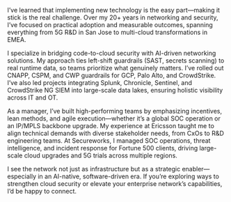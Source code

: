 I’ve learned that implementing new technology is the easy part—making it stick is the real challenge. Over my 20+ years in networking and security, I’ve focused on practical adoption and measurable outcomes, spanning everything from 5G R&D in San Jose to multi-cloud transformations in EMEA.

I specialize in bridging code-to-cloud security with AI-driven networking solutions. My approach ties left-shift guardrails (SAST, secrets scanning) to real runtime data, so teams prioritize what genuinely matters. I’ve rolled out CNAPP, CSPM, and CWP guardrails for GCP, Palo Alto, and CrowdStrike. I’ve also led projects integrating Splunk, Chronicle, Sentinel, and CrowdStrike NG SIEM into large-scale data lakes, ensuring holistic visibility across IT and OT.

As a manager, I’ve built high-performing teams by emphasizing incentives, lean methods, and agile execution—whether it’s a global SOC operation or an IP/MPLS backbone upgrade. My experience at Ericsson taught me to align technical demands with diverse stakeholder needs, from CxOs to R&D engineering teams. At Secureworks, I managed SOC operations, threat intelligence, and incident response for Fortune 500 clients, driving large-scale cloud upgrades and 5G trials across multiple regions.

I see the network not just as infrastructure but as a strategic enabler—especially in an AI-native, software-driven era. If you’re exploring ways to strengthen cloud security or elevate your enterprise network’s capabilities, I’d be happy to connect.
